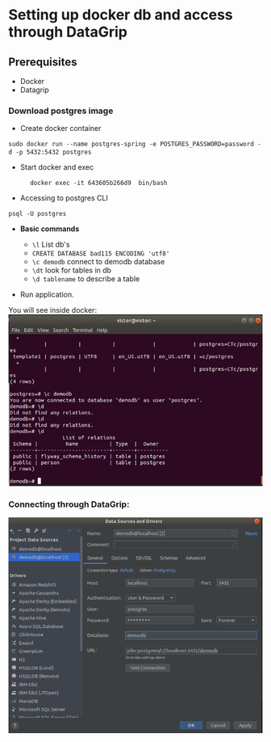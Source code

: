 # Setting up docker db and access through DataGrip

## Prerequisites

- Docker
- Datagrip

### Download postgres image

- Create docker container

```shell script
sudo docker run --name postgres-spring -e POSTGRES_PASSWORD=password -d -p 5432:5432 postgres
```

- Start docker and exec

```shell script
      docker exec -it 643605b266d9  bin/bash
```

- Accessing to postgres CLI

```shell script
psql -U postgres
```

- **Basic commands**
    - ```\l``` List db's 
    - ```CREATE DATABASE bad115 ENCODING 'utf8'``` 
    - ```\c demodb``` connect to demodb database
    - ```\dt``` look for tables in db
    - ```\d tablename``` to describe a table
    
- Run application.

You will see inside docker:
![result](result.png)

### Connecting through DataGrip:

![result](connecting.png)
